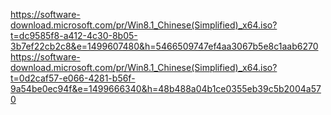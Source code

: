 https://software-download.microsoft.com/pr/Win8.1_Chinese(Simplified)_x64.iso?t=dc9585f8-a412-4c30-8b05-3b7ef22cb2c8&e=1499607480&h=5466509747ef4aa3067b5e8c1aab6270
https://software-download.microsoft.com/pr/Win8.1_Chinese(Simplified)_x64.iso?t=0d2caf57-e066-4281-b56f-9a54be0ec94f&e=1499666340&h=48b488a04b1ce0355eb39c5b2004a570

